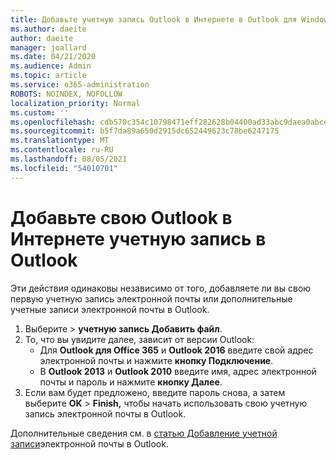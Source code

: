 ```yaml
---
title: Добавьте учетную запись Outlook в Интернете в Outlook для Windows
ms.author: daeite
author: daeite
manager: joallard
ms.date: 04/21/2020
ms.audience: Admin
ms.topic: article
ms.service: o365-administration
ROBOTS: NOINDEX, NOFOLLOW
localization_priority: Normal
ms.custom: ''
ms.openlocfilehash: cdb570c354c10798471eff282628b04400ad33abc9daea0abce6cb4bcc55e41d
ms.sourcegitcommit: b5f7da89a650d2915dc652449623c78be6247175
ms.translationtype: MT
ms.contentlocale: ru-RU
ms.lasthandoff: 08/05/2021
ms.locfileid: "54010701"
---
```

# <a name="add-your-outlook-on-the-web-account-to-outlook"></a>Добавьте свою Outlook в Интернете учетную запись в Outlook

Эти действия одинаковы независимо от того, добавляете ли вы свою первую учетную запись электронной почты или дополнительные учетные записи электронной почты в Outlook.

1. Выберите   >  **учетную запись Добавить файл**.
1. То, что вы увидите далее, зависит от версии Outlook:
    - Для **Outlook для Office 365** и **Outlook 2016** введите свой адрес электронной почты и нажмите **кнопку Подключение**.
    - В **Outlook 2013** и **Outlook 2010** введите имя, адрес электронной почты и пароль и нажмите **кнопку Далее**.
1. Если вам будет предложено, введите пароль снова, а затем выберите **OK**  >  **Finish,** чтобы начать использовать свою учетную запись электронной почты в Outlook.

Дополнительные сведения см. в [статью Добавление учетной записи](https://support.office.com/article/6e27792a-9267-4aa4-8bb6-c84ef146101b)электронной почты в Outlook.